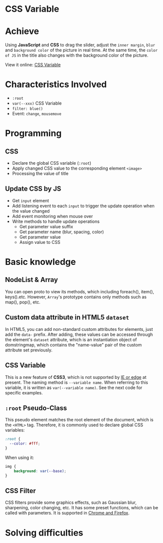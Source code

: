 # CSS Variable

# Achieve

Using **JavaScript** and **CSS** to drag the slider, adjust the `inner margin`, `blur` and `background color` of the picture in real time. At the same time, the `color of JS` in the title also changes with the background color of the picture.

View it online: [CSS Variable](https://kongpeter.github.io/JavaScript30/03%20-%20CSS%20Variables/)


# Characteristics Involved

* `:root`
* `var(--xxx)` CSS Variable
* `filter: blue()`
* Event: `change`, `mousemove`


# Programming

## CSS

* Declare the global CSS variable (`:root`) 
* Apply changed CSS value to the corresponding element `<image>` 
* Processing the value of title



## Update CSS by JS

* Get `input` element
* Add listening event to each `input` to trigger the update operation when the value changed
* Add event monitoring when mouse over
* Write methods to handle update operations
    * Get parameter value suffix
    * Get parameter name (blur, spacing, color)
    * Get parameter value
    * Assign value to CSS



# Basic knowledge

## NodeList & Array
You can open proto to view its methods, which including foreach(), item(), keys().etc. However, `Array`'s prototype contains only methods such as map(), pop(), etc.



## Custom data attribute in HTML5 `dataset`
In HTML5, you can add non-standard custom attributes for elements, just add the `data-` prefix. After adding, these values can be accessed through the element's `dataset` attribute, which is an instantiation object of domstringmap, which contains the "name-value" pair of the custom attribute set previously.


## CSS Variable
This is a new feature of **CSS3**, which is not supported by [IE or edge](https://caniuse.com/#feat=css-variables) at present. The naming method is `--variable name`. When referring to this variable, it is written as `var(--variable name)`. See the next code for specific examples.


## `:root` Pseudo-Class
 This pseudo element matches the root element of the document, which is the `<HTML>` tag.
 Therefore, it is commonly used to declare global CSS variables: 

```css
:root {
  --color: #fff;
}
```

When using it:

```css
img {
    background: var(--base);
}
```


## CSS Filter
CSS filters provide some graphics effects, such as Gaussian blur, sharpening, color changing, etc. It has some preset functions, which can be called with parameters. It is supported in [Chrome and Firefox](https://caniuse.com/#search=filter).



# Solving difficulties




